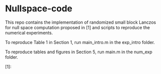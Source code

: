 # Nullspace-code

This repo contains the implementation of randomized small block Lanczos for null space computation proposed in [1] and scripts to reproduce the numerical experiments.

To reproduce Table 1 in Section 1, run main_intro.m in the exp_intro folder.

To reproduce tables and figures in Section 5, run main.m in the num_exp folder.

[1]: 
